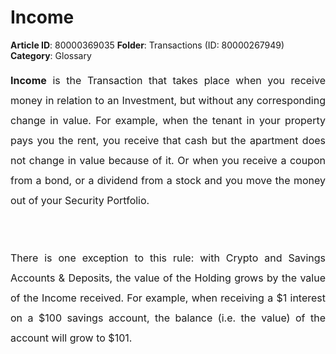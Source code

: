 # Income

**Article ID**: 80000369035
**Folder**: Transactions (ID: 80000267949)
**Category**: Glossary

<p style="margin-left: 0in; font-size: 15px; font-family: margin-bottom: 8pt; line-height: 200%; text-align: justify;"><strong><span style="font-size: 16px; line-height: 200%; font-family: color: rgb(19, 28, 60);">Income</span></strong><span dir="ltr" style="font-size: 16px; line-height: 200%; font-family:color: rgb(19, 28, 60);"> is the Transaction that takes place when you receive money in relation to an Investment, but without any corresponding change in value. For example, when the tenant in your property pays you the rent, you receive that cash but the apartment does not change in value because of it. Or when you receive a coupon from a bond, or a dividend from a stock and you move the money out of your Security Portfolio.</span></p><p style="margin-left: 0in; font-size: 15px; font-family: margin-bottom: 8pt; line-height: 200%; text-align: justify;"><br></p><p style="margin-left: 0in; font-size: 15px; font-family: margin-bottom: 8pt; line-height: 200%; text-align: justify;"><span dir="ltr" style="font-size: 16px; line-height: 200%; font-family:color: rgb(19, 28, 60);">There is one exception to this rule: with Crypto and Savings Accounts & Deposits, the value of the Holding grows by the value of the Income received. For example, when receiving a $1 interest on a $100 savings account, the balance (i.e. the value) of the account will grow to $101.</span></p>